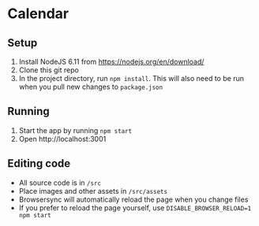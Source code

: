 # Calendar

## Setup

1. Install NodeJS 6.11 from https://nodejs.org/en/download/
2. Clone this git repo
3. In the project directory, run `npm install`.  This will also need to be run when you pull new changes to `package.json`

## Running

1. Start the app by running `npm start`
2. Open http://localhost:3001


## Editing code

* All source code is in `/src`
* Place images and other assets in `/src/assets`
* Browsersync will automatically reload the page when you change files
* If you prefer to reload the page yourself, use `DISABLE_BROWSER_RELOAD=1 npm start`
